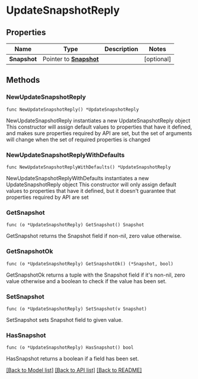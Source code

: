 # UpdateSnapshotReply

## Properties

Name | Type | Description | Notes
------------ | ------------- | ------------- | -------------
**Snapshot** | Pointer to [**Snapshot**](Snapshot.md) |  | [optional] 

## Methods

### NewUpdateSnapshotReply

`func NewUpdateSnapshotReply() *UpdateSnapshotReply`

NewUpdateSnapshotReply instantiates a new UpdateSnapshotReply object
This constructor will assign default values to properties that have it defined,
and makes sure properties required by API are set, but the set of arguments
will change when the set of required properties is changed

### NewUpdateSnapshotReplyWithDefaults

`func NewUpdateSnapshotReplyWithDefaults() *UpdateSnapshotReply`

NewUpdateSnapshotReplyWithDefaults instantiates a new UpdateSnapshotReply object
This constructor will only assign default values to properties that have it defined,
but it doesn't guarantee that properties required by API are set

### GetSnapshot

`func (o *UpdateSnapshotReply) GetSnapshot() Snapshot`

GetSnapshot returns the Snapshot field if non-nil, zero value otherwise.

### GetSnapshotOk

`func (o *UpdateSnapshotReply) GetSnapshotOk() (*Snapshot, bool)`

GetSnapshotOk returns a tuple with the Snapshot field if it's non-nil, zero value otherwise
and a boolean to check if the value has been set.

### SetSnapshot

`func (o *UpdateSnapshotReply) SetSnapshot(v Snapshot)`

SetSnapshot sets Snapshot field to given value.

### HasSnapshot

`func (o *UpdateSnapshotReply) HasSnapshot() bool`

HasSnapshot returns a boolean if a field has been set.


[[Back to Model list]](../README.md#documentation-for-models) [[Back to API list]](../README.md#documentation-for-api-endpoints) [[Back to README]](../README.md)


